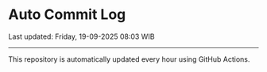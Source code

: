 # Auto Commit Log

Last updated: Friday, 19-09-2025 08:03 WIB

---

This repository is automatically updated every hour using GitHub Actions.
